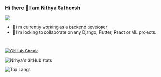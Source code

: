 ### Hi there 👋 I am Nithya Satheesh
![](https://visitor-badge.laobi.icu/badge?page_id=Nithya-Satheesh.Nithya-Satheesh)

- 🌱 I’m currently working as a backend developer
- 👯 I’m looking to collaborate on any Django, Flutter, React or ML projects.


<br />



[![GitHub Streak](https://streak-stats.demolab.com/?user=Nithya-Satheesh)](https://git.io/streak-stats)


![Nithya's GitHub stats](https://github-readme-stats-nithya-satheesh.vercel.app/api?username=Nithya-Satheesh&show_icons=true&theme=radical)

![Top Langs](https://github-readme-stats-nithya-satheesh.vercel.app/api/top-langs/?username=Nithya-Satheesh&theme=tokyonight)

<!--
**Nithya-Satheesh/Nithya-Satheesh** is a ✨ _special_ ✨ repository because its `README.md` (this file) appears on your GitHub profile.

Here are some ideas to get you started:

- 🔭 I’m currently working on ...
- 🌱 I’m currently learning ...
- 👯 I’m looking to collaborate on ...
- 🤔 I’m looking for help with ...
- 💬 Ask me about ...
- 📫 How to reach me: ...
- 😄 Pronouns: ...
- ⚡ Fun fact: ...
-->
